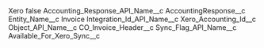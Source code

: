 <?xml version="1.0" encoding="UTF-8"?>
<CustomMetadata xmlns="http://soap.sforce.com/2006/04/metadata" xmlns:xsi="http://www.w3.org/2001/XMLSchema-instance" xmlns:xsd="http://www.w3.org/2001/XMLSchema">
    <label>Xero</label>
    <protected>false</protected>
    <values>
        <field>Accounting_Response_API_Name__c</field>
        <value xsi:type="xsd:string">AccountingResponse__c</value>
    </values>
    <values>
        <field>Entity_Name__c</field>
        <value xsi:type="xsd:string">Invoice</value>
    </values>
    <values>
        <field>Integration_Id_API_Name__c</field>
        <value xsi:type="xsd:string">Xero_Accounting_Id__c</value>
    </values>
    <values>
        <field>Object_API_Name__c</field>
        <value xsi:type="xsd:string">CO_Invoice_Header__c</value>
    </values>
    <values>
        <field>Sync_Flag_API_Name__c</field>
        <value xsi:type="xsd:string">Available_For_Xero_Sync__c</value>
    </values>
</CustomMetadata>
